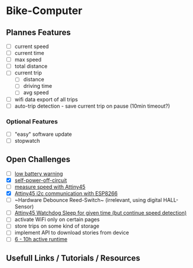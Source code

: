 # Bike-Computer

## Plannes Features

- [ ] current speed
- [ ] current time
- [ ] max speed
- [ ] total distance
- [ ] current trip
  - [ ] distance
  - [ ] driving time
  - [ ] avg speed
- [ ] wifi data export of all trips
- [ ] auto-trip detection - save current trip on pause (10min timeout?)

### Optional Features

- [ ] "easy" software update
- [ ] stopwatch

## Open Challenges

- [ ] [low battery warning](./challenges/low-battery-warning/low-battery-warning.md)
- [x] [self-power-off-circuit](./challenges/self-power-off-circuit/self-power-off-circuit.md)
- [ ] [measure speed with Attiny45](./challenges/speed-measurement/speed-measurement.md)
- [x] [Attiny45 i2c communication with ESP8266](./uC-Communication/uC-Communication.md)
- [ ] ~Hardware Debounce Reed-Switch~ (irrelevant, using digital HALL-Sensor)
- [ ] [Attiny45 Watchdog Sleep for given time (but continue speed detection)](./challenges/attiny-sleep/attiny-sleep.md)
- [ ] activate WiFi only on certain pages
- [ ] store trips on some kind of storage
- [ ] implement API to download stories from device
- [ ] [6 - 10h active runtime](./challenges/low-power/low-power.md)

## Usefull Links / Tutorials / Resources
